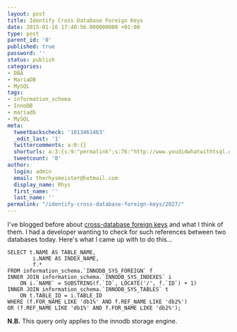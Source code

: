 ```yaml
---
layout: post
title: Identify Cross Database Foreign Keys
date: 2015-01-16 17:40:56.000000000 +01:00
type: post
parent_id: '0'
published: true
password: ''
status: publish
categories:
- DBA
- MariaDB
- MySQL
tags:
- information_schema
- InnoDB
- mariadb
- MySQL
meta:
  tweetbackscheck: '1613461463'
  _edit_last: '1'
  twittercomments: a:0:{}
  shorturls: a:3:{s:9:"permalink";s:76:"http://www.youdidwhatwithtsql.com/identify-cross-database-foreign-keys/2027/";s:7:"tinyurl";s:26:"http://tinyurl.com/kjf78gh";s:4:"isgd";s:19:"http://is.gd/tgeLrF";}
  tweetcount: '0'
author:
  login: admin
  email: therhysmeister@hotmail.com
  display_name: Rhys
  first_name: ''
  last_name: ''
permalink: "/identify-cross-database-foreign-keys/2027/"
---
```

I've blogged before about [cross-database foreign keys](http://www.youdidwhatwithtsql.com/cross-database-foreign-keys/784/ "Cross Database Foreign Keys") and what I think of them. I had a developer wanting to check for such references between two databases today. Here's what I came up with to do this...

```
SELECT t.NAME AS TABLE_NAME,
		i.NAME AS INDEX_NAME,
		f.*
FROM information_schema.`INNODB_SYS_FOREIGN` f
INNER JOIN information_schema.`INNODB_SYS_INDEXES` i
	ON i.`NAME` = SUBSTRING(f.`ID`, LOCATE('/', f.`ID`) + 1)
INNER JOIN information_schema.`INNODB_SYS_TABLES` t
	ON t.TABLE_ID = i.TABLE_ID
WHERE (f.FOR_NAME LIKE 'db1%' AND f.REF_NAME LIKE 'db2%')
OR (f.REF_NAME LIKE 'db1%' AND f.FOR_NAME LIKE 'db2%');
```

**N.B.** This query only applies to the innodb storage engine.

